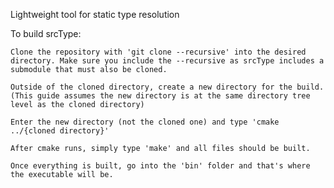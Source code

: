 Lightweight tool for static type resolution

To build srcType:

    Clone the repository with 'git clone --recursive' into the desired directory. Make sure you include the --recursive as srcType includes a submodule that must also be cloned.

    Outside of the cloned directory, create a new directory for the build. (This guide assumes the new directory is at the same directory tree level as the cloned directory)

    Enter the new directory (not the cloned one) and type 'cmake ../{cloned directory}'

    After cmake runs, simply type 'make' and all files should be built.

    Once everything is built, go into the 'bin' folder and that's where the executable will be.
